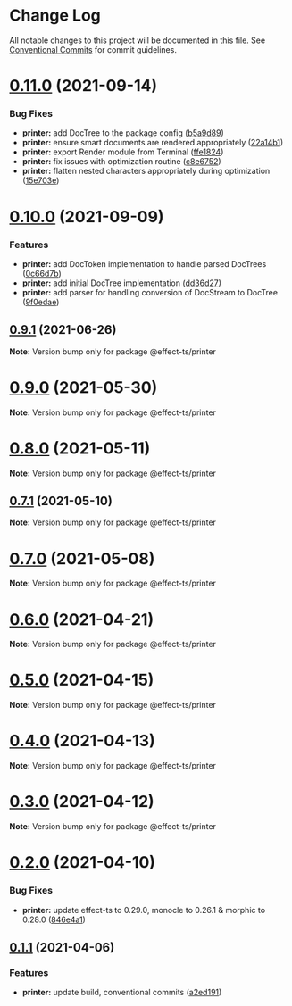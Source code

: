 # Change Log

All notable changes to this project will be documented in this file.
See [Conventional Commits](https://conventionalcommits.org) for commit guidelines.

# [0.11.0](https://github.com/Effect-TS/printer/compare/@effect-ts/printer@0.10.0...@effect-ts/printer@0.11.0) (2021-09-14)


### Bug Fixes

* **printer:** add DocTree to the package config ([b5a9d89](https://github.com/Effect-TS/printer/commit/b5a9d89dc1e54af387f73e0a0d110f97b17a97fc))
* **printer:** ensure smart documents are rendered appropriately ([22a14b1](https://github.com/Effect-TS/printer/commit/22a14b15b63272e89e4800fc477325a8e7736282))
* **printer:** export Render module from Terminal ([ffe1824](https://github.com/Effect-TS/printer/commit/ffe1824189611b685e028c243b2d8111faf2c2b6))
* **printer:** fix issues with optimization routine ([c8e6752](https://github.com/Effect-TS/printer/commit/c8e6752d1325b8933aea6265c4972aac98bd4026))
* **printer:** flatten nested characters appropriately during optimization ([15e703e](https://github.com/Effect-TS/printer/commit/15e703ee607008a9608c658031a14e6d48bb47a4))





# [0.10.0](https://github.com/Effect-TS/printer/compare/@effect-ts/printer@0.9.1...@effect-ts/printer@0.10.0) (2021-09-09)


### Features

* **printer:** add DocToken implementation to handle parsed DocTrees ([0c66d7b](https://github.com/Effect-TS/printer/commit/0c66d7bebac82c277158ce4df1643474945a6fa3))
* **printer:** add initial DocTree implementation ([dd36d27](https://github.com/Effect-TS/printer/commit/dd36d27dab784ba669442fb1054b46d9e37c2386))
* **printer:** add parser for handling conversion of DocStream to DocTree ([9f0edae](https://github.com/Effect-TS/printer/commit/9f0edae831c85a45c38d3d6ead8c6f64be622b1c))





## [0.9.1](https://github.com/Effect-TS/printer/compare/@effect-ts/printer@0.9.0...@effect-ts/printer@0.9.1) (2021-06-26)

**Note:** Version bump only for package @effect-ts/printer





# [0.9.0](https://github.com/Effect-TS/printer/compare/@effect-ts/printer@0.8.0...@effect-ts/printer@0.9.0) (2021-05-30)

**Note:** Version bump only for package @effect-ts/printer





# [0.8.0](https://github.com/Effect-TS/printer/compare/@effect-ts/printer@0.7.1...@effect-ts/printer@0.8.0) (2021-05-11)

**Note:** Version bump only for package @effect-ts/printer





## [0.7.1](https://github.com/Effect-TS/printer/compare/@effect-ts/printer@0.7.0...@effect-ts/printer@0.7.1) (2021-05-10)

**Note:** Version bump only for package @effect-ts/printer





# [0.7.0](https://github.com/Effect-TS/printer/compare/@effect-ts/printer@0.6.0...@effect-ts/printer@0.7.0) (2021-05-08)

**Note:** Version bump only for package @effect-ts/printer





# [0.6.0](https://github.com/Effect-TS/printer/compare/@effect-ts/printer@0.5.0...@effect-ts/printer@0.6.0) (2021-04-21)

**Note:** Version bump only for package @effect-ts/printer





# [0.5.0](https://github.com/Effect-TS/printer/compare/@effect-ts/printer@0.4.0...@effect-ts/printer@0.5.0) (2021-04-15)

**Note:** Version bump only for package @effect-ts/printer





# [0.4.0](https://github.com/Effect-TS/printer/compare/@effect-ts/printer@0.3.0...@effect-ts/printer@0.4.0) (2021-04-13)

**Note:** Version bump only for package @effect-ts/printer





# [0.3.0](https://github.com/Effect-TS/printer/compare/@effect-ts/printer@0.2.0...@effect-ts/printer@0.3.0) (2021-04-12)

**Note:** Version bump only for package @effect-ts/printer





# [0.2.0](https://github.com/Effect-TS/printer/compare/@effect-ts/printer@0.1.1...@effect-ts/printer@0.2.0) (2021-04-10)


### Bug Fixes

* **printer:** update effect-ts to 0.29.0, monocle to 0.26.1 & morphic to 0.28.0 ([846e4a1](https://github.com/Effect-TS/printer/commit/846e4a1149acff1b9437d6c69db850ca3b98a63b))





## [0.1.1](https://github.com/Effect-TS/printer/compare/@effect-ts/printer@0.1.0...@effect-ts/printer@0.1.1) (2021-04-06)


### Features

* **printer:** update build, conventional commits ([a2ed191](https://github.com/Effect-TS/printer/commit/a2ed191905a20c1be039082319e353f62eb97280))
